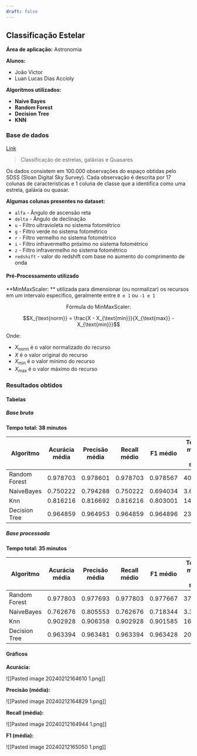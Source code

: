 ```yaml
---
draft: false
---
```


## Classificação Estelar

**Área de aplicação:** Astronomia

**Alunos:**

- João Victor
- Luan Lucas Dias Accioly

**Algoritmos utilizados:**

- **Naive Bayes**
- **Random Forest**
- **Decision Tree**
- **KNN**

### Base de dados

[Link](https://www.kaggle.com/datasets/fedesoriano/stellar-classification-dataset-sdss17/)

> Classificação de estrelas, galáxias e Quasares

Os dados consistem em 100.000 observações do espaço obtidas pelo SDSS (Sloan Digital Sky Survey). Cada observação é descrita por 17 colunas de características e 1 coluna de classe que a identifica como uma estrela, galáxia ou quasar.

**Algumas colunas presentes no dataset:**

- `alfa` - Ângulo de ascensão reta
- `delta` - Ângulo de declinação
- `u` - Filtro ultravioleta no sistema fotométrico
- `g` - Filtro verde no sistema fotométrico
- `r` - Filtro vermelho no sistema fotométrico
- `i` - Filtro infravermelho próximo no sistema fotométrico
- `z` - Filtro infravermelho no sistema fotométrico
- `redshift` - valor do redshift com base no aumento do comprimento de onda

#### Pré-Processamento utilizado

**MinMaxScaler: ** utilizada para dimensionar (ou normalizar) os recursos em um intervalo especifico, geralmente entre `0 e 1` ou `-1 e 1`

$$\text{Fórmula do MinMaxScaler:}$$

$$X_{\text{norm}} = \frac{X - X_{\text{min}}}{X_{\text{max}} - X_{\text{min}}}$$

Onde:

- $X_{\text{norm}}$ é o valor normalizado do recurso
- $X$ é o valor original do recurso
- $X_{\text{min}}$ é o valor mínimo do recurso
- $X_{\text{max}}$ é o valor máximo do recurso

### Resultados obtidos

#### Tabelas

##### Base bruta

**Tempo total: 38 minutos**

| Algoritmo      | Acurácia média | Precisão média | Recall médio | F1 médio | Tempo médio por seed | Tempo total |
|----------------|----------------|----------------|--------------|----------|----------------------|-------------|
| Random Forest  | 0.978703       | 0.978601       | 0.978703     | 0.978567 | 408.806              | 2044.028    |
| NaiveBayes     | 0.750222       | 0.794288       | 0.750222     | 0.694034 | 3.622                | 18.108      |
| Knn            | 0.816216       | 0.816692       | 0.816216     | 0.803001 | 14.518               | 72.591      |
| Decision Tree  | 0.964859       | 0.964953       | 0.964859     | 0.964896 | 23.052               | 115.260     |

##### Base processada

**Tempo total:  35 minutos**

| Algoritmo      | Acurácia média | Precisão média | Recall médio | F1 médio | Tempo médio por seed | Tempo total |
|----------------|----------------|----------------|--------------|----------|----------------------|-------------|
| Random Forest  | 0.977803       | 0.977693       | 0.977803     | 0.977667 | 376.884              | 1884.420    |
| NaiveBayes     | 0.762676       | 0.805553       | 0.762676     | 0.718344 | 3.363                | 16.817      |
| Knn            | 0.902928       | 0.906358       | 0.902928     | 0.901585 | 16.448               | 82.240      |
| Decision Tree  | 0.963394       | 0.963481       | 0.963394     | 0.963428 | 20.920               | 104.602     |

#### Gráficos

**Acurácia:**

![[Pasted image 20240212164610 1.png]]

**Precisão (média):**

![[Pasted image 20240212164829 1.png]]

**Recall (média):**

![[Pasted image 20240212164944 1.png]]

**F1 (média):**

![[Pasted image 20240212165050 1.png]]